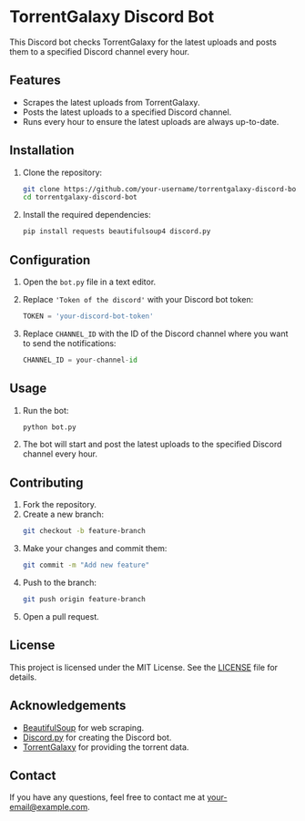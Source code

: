 # TorrentGalaxy Discord Bot

This Discord bot checks TorrentGalaxy for the latest uploads and posts them to a specified Discord channel every hour.

## Features

- Scrapes the latest uploads from TorrentGalaxy.
- Posts the latest uploads to a specified Discord channel.
- Runs every hour to ensure the latest uploads are always up-to-date.

## Installation

1. Clone the repository:
    ```sh
    git clone https://github.com/your-username/torrentgalaxy-discord-bot.git
    cd torrentgalaxy-discord-bot
    ```

2. Install the required dependencies:
    ```sh
    pip install requests beautifulsoup4 discord.py
    ```

## Configuration

1. Open the `bot.py` file in a text editor.

2. Replace `'Token of the discord'` with your Discord bot token:
    ```python
    TOKEN = 'your-discord-bot-token'
    ```

3. Replace `CHANNEL_ID` with the ID of the Discord channel where you want to send the notifications:
    ```python
    CHANNEL_ID = your-channel-id
    ```

## Usage

1. Run the bot:
    ```sh
    python bot.py
    ```

2. The bot will start and post the latest uploads to the specified Discord channel every hour.

## Contributing

1. Fork the repository.
2. Create a new branch:
    ```sh
    git checkout -b feature-branch
    ```
3. Make your changes and commit them:
    ```sh
    git commit -m "Add new feature"
    ```
4. Push to the branch:
    ```sh
    git push origin feature-branch
    ```
5. Open a pull request.

## License

This project is licensed under the MIT License. See the [LICENSE](LICENSE) file for details.

## Acknowledgements

- [BeautifulSoup](https://www.crummy.com/software/BeautifulSoup/) for web scraping.
- [Discord.py](https://discordpy.readthedocs.io/en/stable/) for creating the Discord bot.
- [TorrentGalaxy](https://torrentgalaxy.to/) for providing the torrent data.

## Contact

If you have any questions, feel free to contact me at [your-email@example.com](mailto:your-email@example.com).
